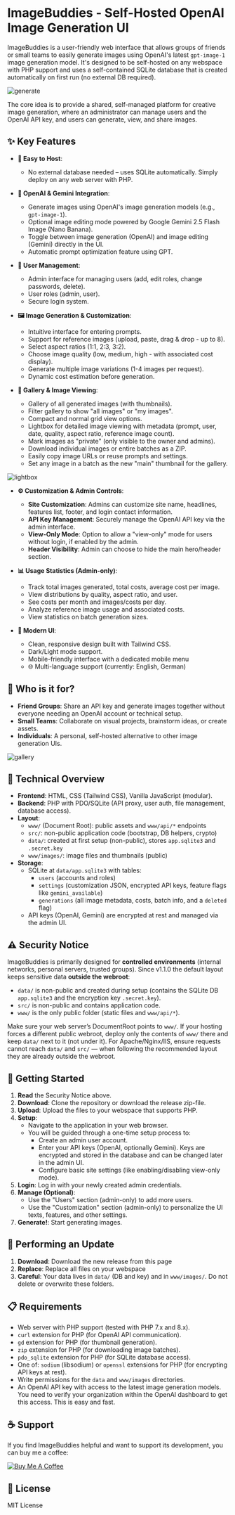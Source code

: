 # ImageBuddies - Self-Hosted OpenAI Image Generation UI

ImageBuddies is a user-friendly web interface that allows groups of friends or small teams to easily generate images using OpenAI's latest `gpt-image-1` image generation model. It's designed to be self-hosted on any webspace with PHP support and uses a self-contained SQLite database that is created automatically on first run (no external DB required).

![generate](https://github.com/user-attachments/assets/6f77748c-f461-4e94-8f2c-a0aa513ac18d)

The core idea is to provide a shared, self-managed platform for creative image generation, where an administrator can manage users and the OpenAI API key, and users can generate, view, and share images.

## ✨ Key Features

* **🚀 Easy to Host**:
    * No external database needed – uses SQLite automatically. Simply deploy on any web server with PHP.

* **🤖 OpenAI & Gemini Integration**:
    * Generate images using OpenAI's image generation models (e.g., `gpt-image-1`).
    * Optional image editing mode powered by Google Gemini 2.5 Flash Image (Nano Banana).
    * Toggle between image generation (OpenAI) and image editing (Gemini) directly in the UI.
    * Automatic prompt optimization feature using GPT.
 
* **👥 User Management**:
    * Admin interface for managing users (add, edit roles, change passwords, delete).
    * User roles (admin, user).
    * Secure login system.
 
* **🖼️ Image Generation & Customization**:
    * Intuitive interface for entering prompts.
    * Support for reference images (upload, paste, drag & drop - up to 8).
    * Select aspect ratios (1:1, 2:3, 3:2).
    * Choose image quality (low, medium, high - with associated cost display).
    * Generate multiple image variations (1-4 images per request).
    * Dynamic cost estimation before generation.
 
* **📸 Gallery & Image Viewing**:
    * Gallery of all generated images (with thumbnails).
    * Filter gallery to show "all images" or "my images".
    * Compact and normal grid view options.
    * Lightbox for detailed image viewing with metadata (prompt, user, date, quality, aspect ratio, reference image count).
    * Mark images as "private" (only visible to the owner and admins).
    * Download individual images or entire batches as a ZIP.
    * Easily copy image URLs or reuse prompts and settings.
    * Set any image in a batch as the new "main" thumbnail for the gallery.

![lightbox](https://github.com/user-attachments/assets/38310bd5-6f84-4599-9463-2e7f8031bfd2)

* **⚙️ Customization & Admin Controls**:
    * **Site Customization**: Admins can customize site name, headlines, features list, footer, and login contact information.
    * **API Key Management**: Securely manage the OpenAI API key via the admin interface.
    * **View-Only Mode**: Option to allow a "view-only" mode for users without login, if enabled by the admin.
    * **Header Visibility**: Admin can choose to hide the main hero/header section.
   
* **📊 Usage Statistics (Admin-only)**:
    * Track total images generated, total costs, average cost per image.
    * View distributions by quality, aspect ratio, and user.
    * See costs per month and images/costs per day.
    * Analyze reference image usage and associated costs.
    * View statistics on batch generation sizes.
      
* **💫 Modern UI**:
    * Clean, responsive design built with Tailwind CSS.
    * Dark/Light mode support.
    * Mobile-friendly interface with a dedicated mobile menu
    * 🌐 Multi-language support (currently: English, German)

## 👥 Who is it for?

* **Friend Groups**: Share an API key and generate images together without everyone needing an OpenAI account or technical setup.
* **Small Teams**: Collaborate on visual projects, brainstorm ideas, or create assets.
* **Individuals**: A personal, self-hosted alternative to other image generation UIs.

![gallery](https://github.com/user-attachments/assets/32691f10-2f1a-4a21-b238-c400199b3703)

## 🔧 Technical Overview

* **Frontend**: HTML, CSS (Tailwind CSS), Vanilla JavaScript (modular).
* **Backend**: PHP with PDO/SQLite (API proxy, user auth, file management, database access).
* **Layout**:
    * `www/` (Document Root): public assets and `www/api/*` endpoints
    * `src/`: non-public application code (bootstrap, DB helpers, crypto)
    * `data/`: created at first setup (non-public), stores `app.sqlite3` and `.secret.key`
    * `www/images/`: image files and thumbnails (public)
* **Storage**:
    * SQLite at `data/app.sqlite3` with tables:
        * `users` (accounts and roles)
        * `settings` (customization JSON, encrypted API keys, feature flags like `gemini_available`)
        * `generations` (all image metadata, costs, batch info, and a `deleted` flag)
    * API keys (OpenAI, Gemini) are encrypted at rest and managed via the admin UI.

## ⚠️ Security Notice

ImageBuddies is primarily designed for **controlled environments** (internal networks, personal servers, trusted groups). Since v1.1.0 the default layout keeps sensitive data **outside the webroot**:

* `data/` is non-public and created during setup (contains the SQLite DB `app.sqlite3` and the encryption key `.secret.key`).
* `src/` is non-public and contains application code.
* `www/` is the only public folder (static files and `www/api/*`).

Make sure your web server’s DocumentRoot points to `www/`. If your hosting forces a different public webroot, deploy only the contents of `www/` there and keep `data/` next to it (not under it). For Apache/Nginx/IIS, ensure requests cannot reach `data/` and `src/` — when following the recommended layout they are already outside the webroot.

## 🔧 Getting Started

1.  **Read** the Security Notice above.
2.  **Download**: Clone the repository or download the release zip-file.
3.  **Upload**: Upload the files to your webspace that supports PHP.
4.  **Setup**:
    * Navigate to the application in your web browser.
    * You will be guided through a one-time setup process to:
        * Create an admin user account.
        * Enter your API keys (OpenAI, optionally Gemini). Keys are encrypted and stored in the database and can be changed later in the admin UI.
        * Configure basic site settings (like enabling/disabling view-only mode).
5.  **Login**: Log in with your newly created admin credentials.
6.  **Manage (Optional)**:
    * Use the "Users" section (admin-only) to add more users.
    * Use the "Customization" section (admin-only) to personalize the UI texts, features, and other settings.
7.  **Generate!**: Start generating images.

## 🔄 Performing an Update

1.  **Download**: Download the new release from this page
2.  **Replace**: Replace all files on your webspace
3.  **Careful**: Your data lives in `data/` (DB and key) and in `www/images/`. Do not delete or overwrite these folders.

## 📋 Requirements

* Web server with PHP support (tested with PHP 7.x and 8.x).
* `curl` extension for PHP (for OpenAI API communication).
* `gd` extension for PHP (for thumbnail generation).
* `zip` extension for PHP (for downloading image batches).
* `pdo_sqlite` extension for PHP (for SQLite database access).
* One of: `sodium` (libsodium) or `openssl` extensions for PHP (for encrypting API keys at rest).
* Write permissions for the `data` and `www/images` directories.
* An OpenAI API key with access to the latest image generation models. You need to verify your organization within the OpenAI dashboard to get this access. This is easy and fast.

## ☕ Support

If you find ImageBuddies helpful and want to support its development, you can buy me a coffee:

[![Buy Me A Coffee](https://cdn.buymeacoffee.com/buttons/v2/default-yellow.png)](https://www.buymeacoffee.com/fizzyy89)

## 📄 License

MIT License